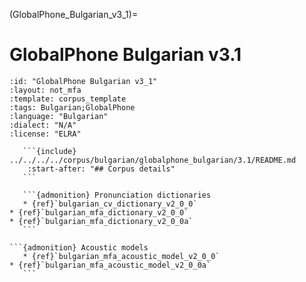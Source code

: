 
(GlobalPhone_Bulgarian_v3_1)=
# GlobalPhone Bulgarian v3.1

``````{corpus} GlobalPhone Bulgarian v3.1
:id: "GlobalPhone Bulgarian v3_1"
:layout: not_mfa
:template: corpus_template
:tags: Bulgarian;GlobalPhone
:language: "Bulgarian"
:dialect: "N/A"
:license: "ELRA"

   ```{include} ../../../../corpus/bulgarian/globalphone_bulgarian/3.1/README.md
    :start-after: "## Corpus details"
   ```

   ```{admonition} Pronunciation dictionaries
   * {ref}`bulgarian_cv_dictionary_v2_0_0`
* {ref}`bulgarian_mfa_dictionary_v2_0_0`
* {ref}`bulgarian_mfa_dictionary_v2_0_0a`
   ```

```{admonition} Acoustic models
   * {ref}`bulgarian_mfa_acoustic_model_v2_0_0`
* {ref}`bulgarian_mfa_acoustic_model_v2_0_0a`
   ```
``````
